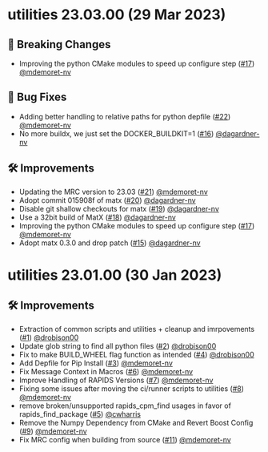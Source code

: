 # utilities 23.03.00 (29 Mar 2023)

## 🚨 Breaking Changes

- Improving the python CMake modules to speed up configure step ([#17](https://github.com/nv-morpheus/utilities/pull/17)) [@mdemoret-nv](https://github.com/mdemoret-nv)

## 🐛 Bug Fixes

- Adding better handling to relative paths for python depfile ([#22](https://github.com/nv-morpheus/utilities/pull/22)) [@mdemoret-nv](https://github.com/mdemoret-nv)
- No more buildx, we just set the DOCKER_BUILDKIT=1 ([#16](https://github.com/nv-morpheus/utilities/pull/16)) [@dagardner-nv](https://github.com/dagardner-nv)

## 🛠️ Improvements

- Updating the MRC version to 23.03 ([#21](https://github.com/nv-morpheus/utilities/pull/21)) [@mdemoret-nv](https://github.com/mdemoret-nv)
- Adopt commit 015908f of matx ([#20](https://github.com/nv-morpheus/utilities/pull/20)) [@dagardner-nv](https://github.com/dagardner-nv)
- Disable git shallow checkouts for matx ([#19](https://github.com/nv-morpheus/utilities/pull/19)) [@dagardner-nv](https://github.com/dagardner-nv)
- Use a 32bit build of MatX ([#18](https://github.com/nv-morpheus/utilities/pull/18)) [@dagardner-nv](https://github.com/dagardner-nv)
- Improving the python CMake modules to speed up configure step ([#17](https://github.com/nv-morpheus/utilities/pull/17)) [@mdemoret-nv](https://github.com/mdemoret-nv)
- Adopt matx 0.3.0 and drop patch ([#15](https://github.com/nv-morpheus/utilities/pull/15)) [@dagardner-nv](https://github.com/dagardner-nv)

# utilities 23.01.00 (30 Jan 2023)

## 🛠️ Improvements

- Extraction of common scripts and utilities + cleanup and imrpovements ([#1](https://github.com/nv-morpheus/utilities/pull/1)) [@drobison00](https://github.com/drobison00)
- Update glob string to find all python files ([#2](https://github.com/nv-morpheus/utilities/pull/2)) [@drobison00](https://github.com/drobison00)
- Fix to make BUILD_WHEEL flag function as intended ([#4](https://github.com/nv-morpheus/utilities/pull/4)) [@drobison00](https://github.com/drobison00)
- Add Depfile for Pip Install ([#3](https://github.com/nv-morpheus/utilities/pull/3)) [@mdemoret-nv](https://github.com/mdemoret-nv)
- Fix Message Context in Macros ([#6](https://github.com/nv-morpheus/utilities/pull/6)) [@mdemoret-nv](https://github.com/mdemoret-nv)
- Improve Handling of RAPIDS Versions ([#7](https://github.com/nv-morpheus/utilities/pull/7)) [@mdemoret-nv](https://github.com/mdemoret-nv)
- Fixing some issues after moving the ci/runner scripts to utilities ([#8](https://github.com/nv-morpheus/utilities/pull/8)) [@mdemoret-nv](https://github.com/mdemoret-nv)
- remove broken/unsupported rapids_cpm_find usages in favor of rapids_find_package ([#5](https://github.com/nv-morpheus/utilities/pull/5)) [@cwharris](https://github.com/cwharris)
- Remove the Numpy Dependency from CMake and Revert Boost Config ([#9](https://github.com/nv-morpheus/utilities/pull/9)) [@mdemoret-nv](https://github.com/mdemoret-nv)
- Fix MRC config when building from source ([#11](https://github.com/nv-morpheus/utilities/pull/11)) [@mdemoret-nv](https://github.com/mdemoret-nv)

